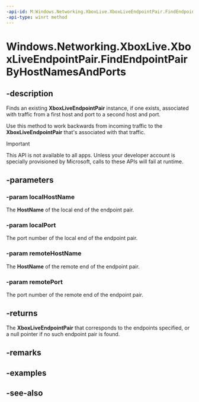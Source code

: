 ```yaml
---
-api-id: M:Windows.Networking.XboxLive.XboxLiveEndpointPair.FindEndpointPairByHostNamesAndPorts(Windows.Networking.HostName,System.String,Windows.Networking.HostName,System.String)
-api-type: winrt method
---
```


<!-- Method syntax
public Windows.Networking.XboxLive.XboxLiveEndpointPair FindEndpointPairByHostNamesAndPorts(Windows.Networking.HostName localHostName, System.String localPort, Windows.Networking.HostName remoteHostName, System.String remotePort)
-->

# Windows.Networking.XboxLive.XboxLiveEndpointPair.FindEndpointPairByHostNamesAndPorts

## -description

Finds an existing **XboxLiveEndpointPair** instance, if one exists, associated with traffic from a first host and port to a second host and port.

Use this method to work backwards from incoming traffic to the **XboxLiveEndpointPair** that's associated with that traffic.

> [!IMPORTANT]
> This API is not available to all apps. Unless your developer account is specially provisioned by Microsoft, calls to these APIs will fail at runtime.

## -parameters

### -param localHostName

The **HostName** of the local end of the endpoint pair.

### -param localPort

The port number of the local end of the endpoint pair.

### -param remoteHostName

The **HostName** of the remote end of the endpoint pair.

### -param remotePort

The port number of the remote end of the endpoint pair.

## -returns

The **XboxLiveEndpointPair** that corresponds to the endpoints specified, or a null pointer if no such endpoint pair is found.

## -remarks

## -examples

## -see-also
